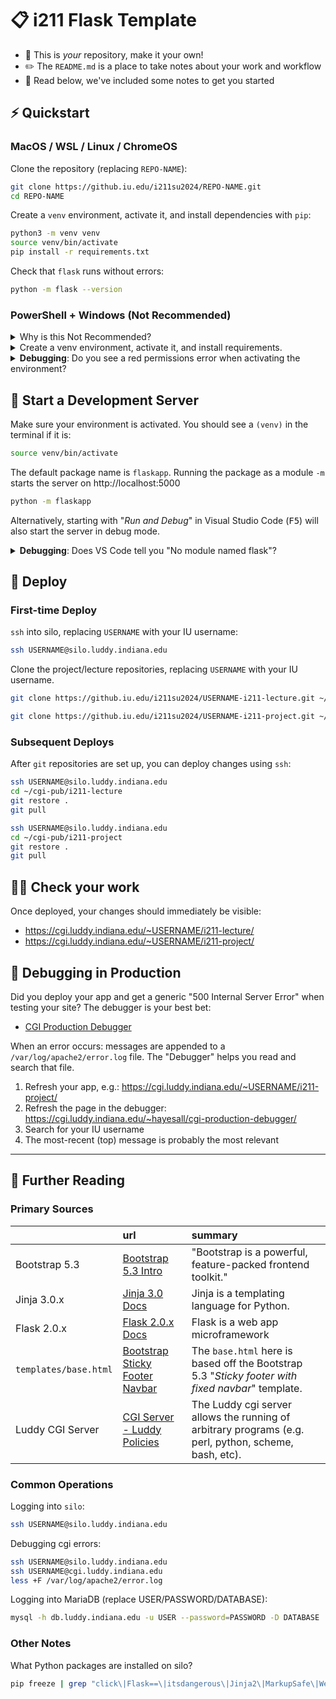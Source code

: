 # 📋 i211 Flask Template

- 📔 This is *your* repository, make it your own!
- ✏️ The `README.md` is a place to take notes about your work and workflow
- 📃 Read below, we've included some notes to get you started

## ⚡ Quickstart

### MacOS / WSL / Linux / ChromeOS

Clone the repository (replacing `REPO-NAME`):

```bash
git clone https://github.iu.edu/i211su2024/REPO-NAME.git
cd REPO-NAME
```

Create a `venv` environment, activate it, and install dependencies with `pip`:

```bash
python3 -m venv venv
source venv/bin/activate
pip install -r requirements.txt
```

Check that `flask` runs without errors:

```bash
python -m flask --version
```

### PowerShell + Windows (Not Recommended)

<details>
<summary>Why is this Not Recommended?</summary>

> Our goal is to build web applications that run in a Unix-like environment. Accomplishing this goal is easiest when we can *develop* and *deploy* to Unix-like environments.
>
> Microsoft Windows has a different set of *development tools* (shells, compilers, and debuggers) and an architecture which, for historical reasons, is quite different from the Unix-like operating systems that >98% of the Internet run on.
>
> Covering "how to develop for the Windows platform" is therefore mostly a topic for another time. We only recommend this if:
>
> - You already have experience with the Windows development ecosystem
> - You are comfortable with Unix environments from previous experience, and are comfortable translating between Windows and Unix
> - You have an older Windows environment that is incompatible with WSL

</details>

<details>
<summary>Create a venv environment, activate it, and install requirements.</summary>

> ```powershell
> python -m venv venv
> .\venv\Scripts\Activate.ps1
> pip install -r requirements.txt
> ```

</details>

<details>
<summary><strong>Debugging</strong>: Do you see a red permissions error when activating the environment?</summary>

> You might need to set the execution policy on your machine. This should only need to be done once:
>
> ```powershell
> Set-ExecutionPolicy -ExecutionPolicy RemoteSigned -Scope CurrentUser
> ```

</details>

## 🏃 Start a Development Server

Make sure your environment is activated. You should see a `(venv)` in the terminal if it is:

```bash
source venv/bin/activate
```

The default package name is `flaskapp`. Running the package as a module `-m` starts the server on http://localhost:5000

```bash
python -m flaskapp
```

Alternatively, starting with "*Run and Debug*" in Visual Studio Code (<kbd>F5</kbd>) will also start the server in debug mode.

<details>
<summary><strong>Debugging</strong>: Does VS Code tell you "No module named flask"?</summary>

> Assuming you already installed dependencies with:
>
> ```bash
> source venv/bin/activate
> pip install -r requirements.txt
> ```
>
> It's possible that Visual Studio Code is not locating the `venv` environment. You can set the Python interpreter in VS Code by opening the command palette (<kbd>^ Ctrl</kbd> + <kbd>⇧ Shift</kbd> + <kbd>P</kbd>, or: <kbd>⌘ Cmd</kbd> + <kbd>⇧ Shift</kbd> + <kbd>P</kbd>) and typing `Python: Select Interpreter`. Then select the `venv` environment.
>
> The slightly more manual approach is to open the VS Code terminal, activate the `venv` environment, and start `flaskapp`:
>
> ```bash
> source venv/bin/activate
> python -m flaskapp
> ```
>
> This might mean we need to recreate the `venv` environment. If the Python extension is not finding an interpreter, it can be a sign that there is a compatibility issue with the environment (see also: https://code.visualstudio.com/docs/python/environments#_working-with-python-interpreters).

</details>


## 🚀 Deploy

### First-time Deploy

`ssh` into silo, replacing `USERNAME` with your IU username:

```bash
ssh USERNAME@silo.luddy.indiana.edu
```

Clone the project/lecture repositories, replacing `USERNAME` with your IU username.

```bash
git clone https://github.iu.edu/i211su2024/USERNAME-i211-lecture.git ~/cgi-pub/i211-lecture
```

```bash
git clone https://github.iu.edu/i211su2024/USERNAME-i211-project.git ~/cgi-pub/i211-project
```

### Subsequent Deploys

After `git` repositories are set up, you can deploy changes using `ssh`:

```bash
ssh USERNAME@silo.luddy.indiana.edu
cd ~/cgi-pub/i211-lecture
git restore .
git pull
```

```bash
ssh USERNAME@silo.luddy.indiana.edu
cd ~/cgi-pub/i211-project
git restore .
git pull
```

## 🧑‍💻 Check your work

Once deployed, your changes should immediately be visible:

- https://cgi.luddy.indiana.edu/~USERNAME/i211-lecture/
- https://cgi.luddy.indiana.edu/~USERNAME/i211-project/

## 🐛 Debugging in Production

Did you deploy your app and get a generic "500 Internal Server Error" when testing your site? The debugger is your best bet:

- [CGI Production Debugger](https://cgi.luddy.indiana.edu/~hayesall/cgi-production-debugger/)

When an error occurs: messages are appended to a `/var/log/apache2/error.log` file. The "Debugger" helps you read and search that file.

1. Refresh your app, e.g.: https://cgi.luddy.indiana.edu/~USERNAME/i211-project/
2. Refresh the page in the debugger: https://cgi.luddy.indiana.edu/~hayesall/cgi-production-debugger/
3. Search for your IU username
4. The most-recent (top) message is probably the most relevant

---

## 📝 Further Reading

### Primary Sources

|  | url | summary |
| :--- | :---- | :----- |
| Bootstrap 5.3 | [Bootstrap 5.3 Intro](https://getbootstrap.com/docs/5.3/getting-started/introduction/) | "Bootstrap is a powerful, feature-packed frontend toolkit." |
| Jinja 3.0.x | [Jinja 3.0 Docs](https://jinja.palletsprojects.com/en/3.0.x/) | Jinja is a templating language for Python. |
| Flask 2.0.x | [Flask 2.0.x Docs](https://flask.palletsprojects.com/en/2.0.x/) | Flask is a web app microframework |
| `templates/base.html` | [Bootstrap Sticky Footer Navbar](https://getbootstrap.com/docs/5.3/examples/sticky-footer-navbar/) | The `base.html` here is based off the Bootstrap 5.3 "*Sticky footer with fixed navbar*" template. |
| Luddy CGI Server | [CGI Server - Luddy Policies](https://intranet.luddy.indiana.edu/it/guides/web/run-cgi-scripts-on-web-server.html) | The Luddy cgi server allows the running of arbitrary programs (e.g. perl, python, scheme, bash, etc). |

### Common Operations

Logging into `silo`:

```bash
ssh USERNAME@silo.luddy.indiana.edu
```

Debugging cgi errors:

```bash
ssh USERNAME@silo.luddy.indiana.edu
ssh USERNAME@cgi.luddy.indiana.edu
less +F /var/log/apache2/error.log
```

Logging into MariaDB (replace USER/PASSWORD/DATABASE):

```bash
mysql -h db.luddy.indiana.edu -u USER --password=PASSWORD -D DATABASE
```

### Other Notes

What Python packages are installed on silo?

```bash
pip freeze | grep "click\|Flask==\|itsdangerous\|Jinja2\|MarkupSafe\|Werkzeug\|PyMySQL"
```
